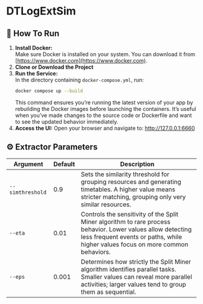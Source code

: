 # DTLogExtSim

## 🚀 How To Run
1. **Install Docker:**  
    Make sure Docker is installed on your system. You can download it from [https://www.docker.com](https://www.docker.com).
2. **Clone or Download the Project**
3. **Run the Service:**  
    In the directory containing `docker-compose.yml`, run:
    ```bash
    docker compose up --build
    ```
    This command ensures you’re running the latest version of your app by rebuilding the Docker images before launching the containers. It’s useful when you’ve made changes to the source code or Dockerfile and want to see the updated behavior immediately.
4. **Access the UI:**
    Open your browser and navigate to:
    http://127.0.0.1:6660

## ⚙️ Extractor Parameters

| Argument           | Default  | Description                                                                                                                                         |
|--------------------|----------|-----------------------------------------------------------------------------------------------------------------------------------------------------|
| `--simthreshold`   | 0.9      | Sets the similarity threshold for grouping resources and generating timetables. A higher value means stricter matching, grouping only very similar resources. |
| `--eta`            | 0.01     | Controls the sensitivity of the Split Miner algorithm to rare process behavior. Lower values allow detecting less frequent events or paths, while higher values focus on more common behaviors. |
| `--eps`            | 0.001    | Determines how strictly the Split Miner algorithm identifies parallel tasks. Smaller values can reveal more parallel activities; larger values tend to group them as sequential.                  |
